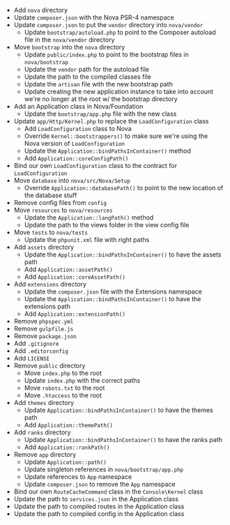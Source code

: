 - Add `nova` directory
- Update `composer.json` with the Nova PSR-4 namespace
- Update `composer.json` to put the `vendor` directory into `nova/vendor`
	- Update `bootstrap/autoload.php` to point to the Composer autoload file in the `nova/vendor` directory
- Move `bootstrap` into the `nova` directory
	- Update `public/index.php` to point to the bootstrap files in `nova/bootstrap`
	- Update the `vendor` path for the autoload file
	- Update the path to the compiled classes file
	- Update the `artisan` file with the new bootstrap path
	- Update creating the new application instance to take into account we're no longer at the root w/ the bootstrap directory
- Add an Application class in Nova/Foundation
	- Update the `bootstrap/app.php` file with the new class
- Update `app/Http/Kernel.php` to replace the `LoadConfiguration` class
	- Add `LoadConfiguration` class to Nova
	- Override `Kernel::bootstrappers()` to make sure we're using the Nova version of `LoadConfiguration`
	- Update the `Application::bindPathsInContainer()` method
	- Add `Application::coreConfigPath()`
- Bind our own `LoadConfiguration` class to the contract for `LoadConfiguration`
- Move `database` into `nova/src/Nova/Setup`
	- Override `Application::databasePath()` to point to the new location of the database stuff
- Remove config files from `config`
- Move `resources` to `nova/resources`
	- Update the `Application::langPath()` method
	- Update the path to the views folder in the view config file
- Move `tests` to `nova/tests`
	- Update the `phpunit.xml` file with right paths
- Add `assets` directory
	- Update the `Application::bindPathsInContainer()` to have the assets path
	- Add `Application::assetPath()`
	- Add `Application::coreAssetPath()`
- Add `extensions` directory
	- Update the `composer.json` file with the Extensions namespace
	- Update the `Application::bindPathsInContainer()` to have the extensions path
	- Add `Application::extensionPath()`
- Remove `phpspec.yml`
- Remove `gulpfile.js`
- Remove `package.json`
- Add `.gitignore`
- Add `.editorconfig`
- Add `LICENSE`
- Remove `public` directory
	- Move `index.php` to the root
	- Update `index.php` with the correct paths
	- Move `robots.txt` to the root
	- Move `.htaccess` to the root
- Add `themes` directory
	- Update `Application::bindPathsInContainer()` to have the themes path
	- Add `Application::themePath()`
- Add `ranks` directory
	- Update `Application::bindPathsInContainer()` to have the ranks path
	- Add `Application::rankPath()`
- Remove `app` directory
	- Update `Application::path()`
	- Update singleton references in `nova/bootstrap/app.php`
	- Update references to `App` namespace
	- Update `composer.json` to remove the `App` namespace
- Bind our own `RouteCacheCommand` class in the `Console\Kernel` class
- Update the path to `services.json` in the Application class
- Update the path to compiled routes in the Application class
- Update the path to compiled config in the Application class